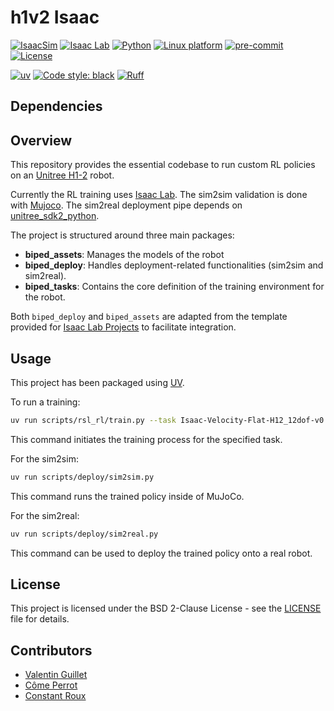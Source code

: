 # h1v2 Isaac

[![IsaacSim](https://img.shields.io/badge/IsaacSim-4.5.0-silver.svg)](https://docs.isaacsim.omniverse.nvidia.com/4.5.0/index.html)
[![Isaac Lab](https://img.shields.io/badge/IsaacLab-2.1.0-silver)](https://isaac-sim.github.io/IsaacLab)
[![Python](https://img.shields.io/badge/python-3.10-blue.svg)](https://docs.python.org/3/whatsnew/3.10.html)
[![Linux platform](https://img.shields.io/badge/platform-linux--64-orange.svg)](https://releases.ubuntu.com/20.04/)
[![pre-commit](https://img.shields.io/badge/pre--commit-enabled-brightgreen?logo=pre-commit&logoColor=white)](https://pre-commit.com/)
[![License](https://img.shields.io/badge/license-BSD%202--Clause-blue.svg)](https://opensource.org/licenses/BSD-2-Clause)

[![uv](https://img.shields.io/endpoint?url=https://raw.githubusercontent.com/astral-sh/uv/main/assets/badge/v0.json)](https://github.com/astral-sh/uv)
[![Code style: black](https://img.shields.io/badge/code%20style-black-000000.svg)](https://github.com/psf/black)
[![Ruff](https://img.shields.io/endpoint?url=https://raw.githubusercontent.com/charliermarsh/ruff/main/assets/badge/v1.json)](https://github.com/charliermarsh/ruff)

## Dependencies

## Overview

This repository provides the essential codebase to run custom RL policies on an [Unitree H1-2](https://support.unitree.com/home/en/H1_developer/About_H1-2) robot.

Currently the RL training uses [Isaac Lab](https://github.com/isaac-sim/IsaacLab).
The sim2sim validation is done with [Mujoco](https://github.com/google-deepmind/mujoco).
The sim2real deployment pipe depends on [unitree_sdk2_python](https://github.com/unitreerobotics/unitree_sdk2_python).

The project is structured around three main packages:
- **biped_assets**: Manages the models of the robot
- **biped_deploy**: Handles deployment-related functionalities (sim2sim and sim2real).
- **biped_tasks**: Contains the core definition of the training environment for the robot.

Both `biped_deploy` and `biped_assets` are adapted from the template provided for [Isaac Lab Projects](https://github.com/isaac-sim/IsaacLabExtensionTemplate) to facilitate integration.

## Usage

This project has been packaged using [UV](https://docs.astral.sh/uv/).

To run a training:
```bash
uv run scripts/rsl_rl/train.py --task Isaac-Velocity-Flat-H12_12dof-v0
```
This command initiates the training process for the specified task.

For the sim2sim:
```bash
uv run scripts/deploy/sim2sim.py
```
This command runs the trained policy inside of MuJoCo.

For the sim2real:
```bash
uv run scripts/deploy/sim2real.py
```
This command can be used to deploy the trained policy onto a real robot.

## License

This project is licensed under the BSD 2-Clause License - see the [LICENSE](LICENSE) file for details.

## Contributors

- [Valentin Guillet](https://github.com/Valentin-Guillet)
- [Côme Perrot](https://github.com/ComePerrot)
- [Constant Roux](https://github.com/ConstantRoux)
